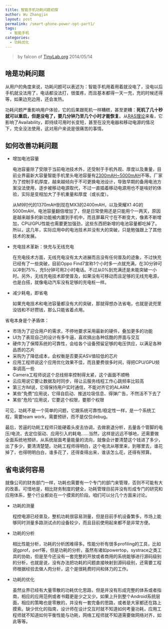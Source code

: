 ```yaml
---
title: 智能手机功耗问题初探
author: Wu Zhangjin
layout: post
permalink: /smart-phone-power-opt-part1/
tags:
  - 智能手机
categories:
  - 功耗优化
---
```


> by falcon of [TinyLab.org][2]
> 2014/05/14

## 啥是功耗问题

从用户的角度来说，功耗问题可以表述为：智能手机用着用着就没电了，没电以后手机就没法用了，电话都没法打，很蛋疼，而且基本都得一天一充，充的时候还得等，如果边充边用，还会发热。

功耗问题严重影响用户体验，它的后果跟死机一样糟糕，甚至更糟：**死机了几十秒就可以重启，但是没电了，要几分钟乃至几个小时才能恢复**。从[RAS理论][3]来看，它影响了Availability，即持续可用时长变短，甚至在没充电器和移动电源的情况下，完全没法使用，这对用户来说是很痛苦的事情。

## 如何改善功耗问题

* 增加电池容量

  电池容量除了受限于当前电池技术外，还受制于手机外观、厚度以及重量，目前业界最新大容量智能手机里头电池容量有[2300mAH~5000mAH][4]不等。厂家为了控制手机厚度，越来越倾向于不可更换电池设计，导致早期的备用电池方案没法使用，逐步被移动电源取代，不过一直插着移动电源用也不是啥好的体验，实际是变相加大了手机重量和厚度（或长度）。

  从M9时代的1370mAH到现在MX3的2400mAH，以及荣耀X1 4G的5000mAH，电池容量翻倍增加了，但是日常使用还是只能用个一两天，原因是越来越多的新功能被内置到手机中，而且屏幕尺寸在不断变大，像素不断增加，CPU/GPU性能也需要更加强劲，这些东西把新增的电池容量都吃掉了。所以，这几年，实际应用中的电池技术并没有大的突破，只是勉强跟上了其他技术的发展。

* 充电技术革新：快充与无线充电

  在充电技术方面，无线充电没有太大进展而且没有任何普及的迹象，不过快充已经有了一些突破，目前Oppo Find7宣称1个小时多一点就充满，在30分钟可以冲到75%，充5分钟可用2小时电话。不过从0%到充满还是未能突破一小时。另外，无线充电技术即使普及，如果没有可移动而且足够的无线充电源，也是白搭，就像电动汽车没有足够的充电桩一样。

* 减少耗电，即省电

  如果充电技术和电池容量都没有大的突破，那就得想办法省电，也就是说兜里没钱和不好攒钱，那么只能省着点用。

省电本身是个矛盾体：

  * 市场为了迎合用户的需求，不停地要求采用最新的硬件，叠加更多的功能
  * UI为了表现自己的设计有多牛逼，喜欢搞出各种炫酷的界面与交互
  * 硬件为了保障系统的可靠性，会给各个设备预留足够的电压供应，以满足各种品质的芯片
  * 采购为了降低成本，会权衡是否要买ASV值较低的芯片
  * 应用工程师说这个应用优化效果不佳，而且要费很多时间，得把CPU/GPU频率调高一些
  * Camera工程师说这个总线频率控制得太紧，这个画面不顺畅
  * 云应用说它要让数据及时同步，得让云服务线程工作心跳频率比较高
  * 第三方IM说，它得保持用户实时通信，不能对齐它的ALARM
  * 某些”免费“应用说，它得自启动、推送垃圾信息、得弹广告，不然活不下去了
  * 某些”危险“应用说，它要这个权限，要那个权限

可见，功耗不是一个简单的问题，它跟系统可靠性/稳定性一样，是一个系统工程，需要team work，需要预研，而不是仅仅debug。

最后，苦逼的功耗工程师只能硬着头皮去协调，去做衰退分析，去量各个管脚的电压/电流，去定位驱动、应用引入的耗电……当然，这样是远远不够地，还需要做全面系统地预研，从系统层面考量能量的流向，就像会计要清楚这个钱进了多少，出了多少，要清清楚楚。功耗工程师得明白，这个电流从哪里来，到哪里去，谁花掉了，也得明明白白，谁多花了，还得查得出来，谁该怎么花，还得有预算。

## 省电谈何容易

就像公司的财务部门一样，功耗也需要有一个专门的部门来管理，否则不可能有大的改善。可惜地是，相比财务制度的健全，功耗管理目前并没有形成专门的研究和应用体系，整个行业都处在一个摸索的阶段。咱们可以分几个方面来讨论。

* 功耗的测量

  程控电源已经普及，整机功耗很容易测量，但是目前手机设备繁多，市场上能够同时测量多路测试点的设备较少，而且目前使用起来都不是非常方便。

* 功耗的分析

  相比性能分析，功耗的分析困难得多。性能分析有很多profiling的工具，比如说gprof，perf等，但是功耗的分析，虽然有诸如powertop，systrace之类工具的协助，但是至今还没有一套完整的开放或者商用的系统能够进行源码级别的分析，也就是说，没有办法把功耗的问题直接映射到源码级别，还需要工程师根据经验去做人肉分析，这个是很耗费时间和体力的工作。

* 功耗的优化

  虽然业界已经有大量零散的功耗优化思路，但是并没有形成完整的体系或者指南，相应的应用范例或者书籍更是少之又少。如果上升到整个Android系统层面，相应的策略也是零散的，并没有一套完备的思路，或者是大家都还在路上摸索。缺少优化的指南，设计师在设计交互时就不知道如何考量功耗，应用工程师就不知道如何平衡性能与功耗，网络工程师就不知道需要做网络对齐，如此等等。





 [2]: https://tinylab.org
 [3]: /android-linux-ras-research-and-practice/
 [4]: http://product.pconline.com.cn/mobile/c13986/
